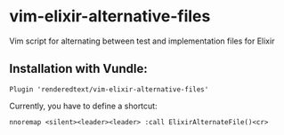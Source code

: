 # vim-elixir-alternative-files

Vim script for alternating between test and implementation files for Elixir

## Installation with Vundle:

```
Plugin 'renderedtext/vim-elixir-alternative-files'
```

Currently, you have to define a shortcut:

```
nnoremap <silent><leader><leader> :call ElixirAlternateFile()<cr>
```
